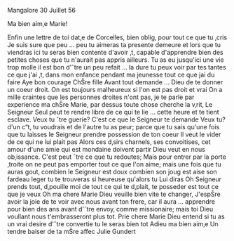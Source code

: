  Mangalore 30 Juillet 56

Ma bien aim‚e Marie!

Enfin une lettre de toi dat‚e de Corcelles, bien oblig‚ pour tout ce que tu ‚cris Je suis sure que peu … peu tu aimeras ta presente demeure et lors que tu viendras ici tu seras bien contente d'avoir ‚t‚ capable d'apprendre bien des petites choses que tu n'aurait pas appris ailleurs. Tu as eu jusqu'ici une vie trop molle il est bon d'ˆtre un peu refait … la dure tu peux voir par tes tantes ce que j'ai ‚t‚ dans mon enfance pendant ma jeunesse tout ce que jai du faire Aye bon courage ChŠre fille Avant tout demande … Dieu de te donner un coeur droit. On est toujours malheureux si l'on est pas droit et vrai On a mille craintes que les personnes droites n'ont pas, je te parle par experience ma chŠre Marie, par dessus toute chose cherche la v‚rit‚ Le Seigneur Seul peut te rendre libre de ce qui te lie … cette heure et te tient esclave. Veux tu ˆtre guerie? C'est ce que le Seigneur te demande Veux tu? d'un c“t‚ tu voudrais et de l'autre tu as peur; parce que tu sais qu'une fois que tu laisses le Seigneur prendre possession de ton coeur Il veut le vider de ce qui ne lui plait pas Alors ces d‚sirs charnels, ses convoitises, cet amour d'une amie qui est mondaine doivent partir Dieu veut en nous ob‚issance. C'est peut ˆtre ce que tu redoutes; Mais pour entrer par la porte ‚troite on ne peut pas emporter tout ce que l'on aime; mais une fois que tu auras gout‚ combien le Seigneur est doux combien son joug est aise son fardeau leger tu te trouveras si heureuse qu'alors tu Lui diras Oh Seigneur prends tout, d‚pouille moi de tout ce qui te d‚plait, te posseder est tout ce que je veux Oh ma chere Marie Dieu veuille bien vite te changer, J'espŠre avoir la joie de te voir avec nous avant ton frere, car il aura … apprendre pour bien des ans avant d'ˆtre envoy‚ comme missionaire; mais toi Dieu voullant nous t'embrasseront plus tot. Prie chere Marie Dieu entend si tu as un vrai desire d'ˆtre convertie tu le seras bien tot
Adieu ma bien aim‚e
Un tendre baiser de ta mŠre affec
 Julie Gundert

